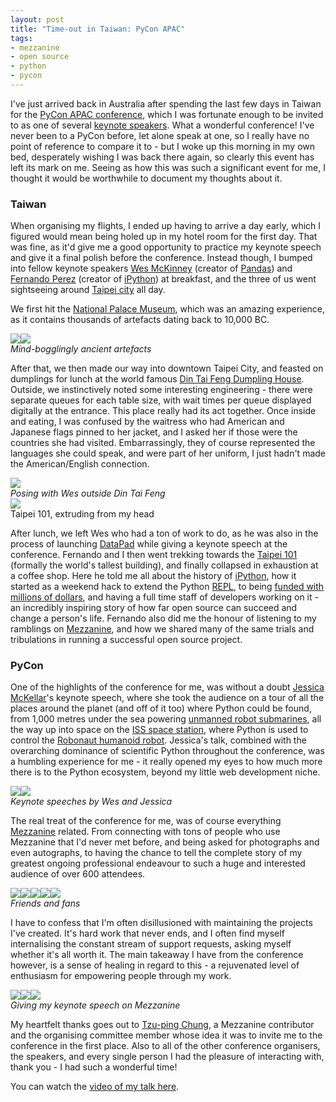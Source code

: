```yaml
---
layout: post
title: "Time-out in Taiwan: PyCon APAC"
tags:
- mezzanine
- open source
- python
- pycon
---
```


I've just arrived back in Australia after spending the last few days in Taiwan for the [PyCon APAC conference][pycon-apac], which I was fortunate enough to be invited to as one of several [keynote speakers][keynote-speakers]. What a wonderful conference! I've never been to a PyCon before, let alone speak at one, so I really have no point of reference to compare it to - but I woke up this morning in my own bed, desperately wishing I was back there again, so clearly this event has left its mark on me. Seeing as how this was such a significant event for me, I thought it would be worthwhile to document my thoughts about it.

### Taiwan

When organising my flights, I ended up having to arrive a day early, which I figured would mean being holed up in my hotel room for the first day. That was fine, as it'd give me a good opportunity to practice my keynote speech and give it a final polish before the conference. Instead though, I bumped into fellow keynote speakers [Wes McKinney][wes-mckinney] (creator of [Pandas][pandas]) and [Fernando Perez][fernando-perez] (creator of [iPython][ipython]) at breakfast, and the three of us went sightseeing around [Taipei city][taipei] all day.

We first hit the [National Palace Museum][national-palace-museum], which was an amazing experience, as it contains thousands of artefacts dating back to 10,000 BC.

<em class="center">
    <a href="/static/img/taiwan-artefacts-weapons-large.jpg"><img src="/static/img/taiwan-artefacts-weapons.jpg"></a><a href="/static/img/taiwan-artefacts-guy-large.jpg"><img src="/static/img/taiwan-artefacts-guy.jpg"></a>
    <br>Mind-bogglingly ancient artefacts
</em>

After that, we then made our way into downtown Taipei City, and feasted on dumplings for lunch at the world famous [Din Tai Feng Dumpling House][din-tai-feng]. Outside, we instinctively noted some interesting engineering - there were separate queues for each table size, with wait times per queue displayed digitally at the entrance. This place really had its act together. Once inside and eating, I was confused by the waitress who had American and Japanese flags pinned to her jacket, and I asked her if those were the countries she had visited. Embarrassingly, they of course represented the languages she could speak, and were part of her uniform, I just hadn't made the American/English connection.

<em class="center">
    <a href="/static/img/taiwan-din-tai-feng-large.jpg"><img src="/static/img/taiwan-din-tai-feng.jpg"></a>
    <br>Posing with Wes outside Din Tai Feng
</em>

<div class="side-thumb">
    <a href="/static/img/taiwan-taipei-101-large.jpg"><img src="/static/img/taiwan-taipei-101.jpg"></a>
    <br>Taipei 101, extruding from my head
</div>

After lunch, we left Wes who had a ton of work to do, as he was also in the process of launching [DataPad][datapad] while giving a keynote speech at the conference. Fernando and I then went trekking towards the [Taipei 101][taipei-101] (formally the world's tallest building), and finally collapsed in exhaustion at a coffee shop. Here he told me all about the history of [iPython][ipython], how it started as a weekend hack to extend the Python [REPL][repl], to being [funded with millions of dollars][ipython-funding], and having a full time staff of developers working on it - an incredibly inspiring story of how far open source can succeed and change a person's life. Fernando also did me the honour of listening to my ramblings on [Mezzanine][mezzanine], and how we shared many of the same trials and tribulations in running a successful open source project.

### PyCon

One of the highlights of the conference for me, was without a doubt [Jessica McKellar][jessica-mckellar]'s keynote speech, where she took the audience on a tour of all the places around the planet (and off of it too) where Python could be found, from 1,000 metres under the sea powering [unmanned robot submarines][submarines], all the way up into space on the [ISS space station][iss], where Python is used to control the [Robonaut humanoid robot][robonaut]. Jessica's talk, combined with the overarching dominance of scientific Python throughout the conference, was a humbling experience for me - it really opened my eyes to how much more there is to the Python ecosystem, beyond my little web development niche.

<em class="center">
    <a href="/static/img/taiwan-audience-large.jpg"><img src="/static/img/taiwan-audience.jpg"></a><a href="/static/img/taiwan-robonaut-large.jpg"><img src="/static/img/taiwan-robonaut.jpg"></a>
    <br>Keynote speeches by Wes and Jessica
</em>

The real treat of the conference for me, was of course everything [Mezzanine][mezzanine] related. From connecting with tons of people who use Mezzanine that I'd never met before, and being asked for photographs and even autographs, to having the chance to tell the complete story of my greatest ongoing professional endeavour to such a huge and interested audience of over 600 attendees.

<em class="center">
    <a href="/static/img/taiwan-pals-1-large.jpg"><img src="/static/img/taiwan-pals-1.jpg"></a><a href="/static/img/taiwan-pals-2-large.jpg"><img src="/static/img/taiwan-pals-2.jpg"></a><a href="/static/img/taiwan-pals-3-large.jpg"><img src="/static/img/taiwan-pals-3.jpg"></a><a href="/static/img/taiwan-pals-4-large.jpg"><img src="/static/img/taiwan-pals-4.jpg"></a><a href="/static/img/taiwan-pals-5-large.jpg"><img src="/static/img/taiwan-pals-5.jpg"></a>
    <br>Friends and fans
</em>

I have to confess that I'm often disillusioned with maintaining the projects I've created. It's hard work that never ends, and I often find myself internalising the constant stream of support requests, asking myself whether it's all worth it. The main takeaway I have from the conference however, is a sense of healing in regard to this - a rejuvenated level of enthusiasm for empowering people through my work.

<em class="center">
    <a href="/static/img/taiwan-keynote-1-large.jpg"><img src="/static/img/taiwan-keynote-1.jpg"></a><a href="/static/img/taiwan-keynote-2-large.jpg"><img src="/static/img/taiwan-keynote-2.jpg"></a><a href="/static/img/taiwan-keynote-3-large.jpg"><img src="/static/img/taiwan-keynote-3.jpg"></a>
    <br>Giving my keynote speech on Mezzanine
</em>

My heartfelt thanks goes out to [Tzu-ping Chung][Tzu-ping], a Mezzanine contributor and the organising committee member whose idea it was to invite me to the conference in the first place. Also to all of the other conference organisers, the speakers, and every single person I had the pleasure of interacting with, thank you - I had such a wonderful time!

You can watch the [video of my talk here][keynote-video].

[pycon-apac]: https://tw.pycon.org/2014apac/
[keynote-speakers]: https://tw.pycon.org/2014apac/en/program/keynote-speakers/
[wes-mckinney]: https://twitter.com/wesmckinn
[pandas]: http://pandas.pydata.org/
[fernando-perez]: https://twitter.com/fperez_org
[ipython]: http://ipython.org/
[taipei]: http://en.wikipedia.org/wiki/Taipei
[national-palace-museum]: http://en.wikipedia.org/wiki/National_Palace_Museum
[datapad]: http://www.datapad.io/
[din-tai-feng]: http://en.wikipedia.org/wiki/Din_Tai_Fung
[datapad]: http://www.datapad.io/
[taipei-101]: http://en.wikipedia.org/wiki/Taipei_101
[repl]: http://en.wikipedia.org/wiki/Read%E2%80%93eval%E2%80%93print_loop
[ipython-funding]: http://ipython.org/sponsors.html
[jessica-mckellar]: https://twitter.com/jessicamckellar
[submarines]: http://www.teledynegavia.com/index.php/product_dashboard/auvs
[iss]: http://en.wikipedia.org/wiki/International_Space_Station
[robonaut]: http://en.wikipedia.org/wiki/Robonaut
[mezzanine]: http://mezzanine.jupo.org
[tzu-ping]: https://twitter.com/uranusjr
[keynote-video]: /2014/08/21/pycon-apac-keynote-mezzanine/
